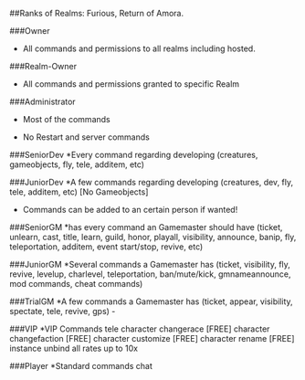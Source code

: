 ##Ranks of Realms: Furious, Return of Amora.

###Owner
* All commands and permissions to all realms including hosted.

###Realm-Owner
* All commands and permissions granted to specific Realm

###Administrator
* Most of the commands
- No Restart and server commands

###SeniorDev
*Every command regarding developing (creatures, gameobjects, fly, tele, additem, etc)

###JuniorDev
*A few commands regarding developing (creatures, dev, fly, tele, additem, etc) [No Gameobjects]
- Commands can be added to an certain person if wanted!

###SeniorGM
*has every command an Gamemaster should have (ticket, unlearn, cast, title, learn, guild, honor, playall, visibility, announce, banip, fly, teleportation, additem, event start/stop, revive, etc)

###JuniorGM
*Several commands a Gamemaster has (ticket, visibility, fly, revive, levelup, charlevel, teleportation, ban/mute/kick, gmnameannounce, mod commands, cheat commands)

###TrialGM
*A few commands a Gamemaster has (ticket, appear, visibility, spectate, tele, revive, gps)
    - 

###VIP
*VIP Commands
    tele
    character changerace [FREE]
    character changefaction [FREE]
    character customize [FREE]
    character rename [FREE]
    instance unbind all
    rates up to 10x

###Player
*Standard commands
    chat
